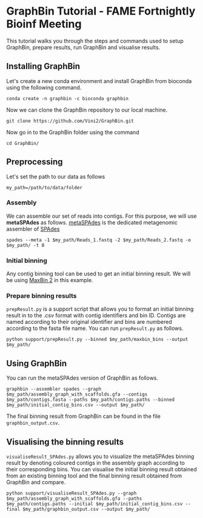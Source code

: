 # GraphBin Tutorial - FAME Fortnightly Bioinf Meeting

This tutorial walks you through the steps and commands used to setup GraphBin, prepare results, run GraphBin and visualise results.

## Installing GraphBin

Let's create a new conda environment and install GraphBin from bioconda using the following command.
```
conda create -n graphbin -c bioconda graphbin
```

Now we can clone the GraphBin repository to our local machine.

```
git clone https://github.com/Vini2/GraphBin.git
```

Now go in to the GraphBin folder using the command

```
cd GraphBin/
```

## Preprocessing

Let's set the path to our data as follows
```
my_path=/path/to/data/folder
```

### Assembly

We can assemble our set of reads into contigs. For this purpose, we will use **metaSPAdes** as follows. [metaSPAdes](https://genome.cshlp.org/content/27/5/824) is the dedicated metagenomic assembler of [SPAdes](http://cab.spbu.ru/software/spades/)
```
spades --meta -1 $my_path/Reads_1.fastq -2 $my_path/Reads_2.fastq -o $my_path/ -t 8
```

### Initial binning

Any contig binning tool can be used to get an initial binning result. We will be using [MaxBin 2](https://sourceforge.net/projects/maxbin2/) in this example.


### Prepare binning results

`prepResult.py` is a support script that allows you to format an initial binning result in to the .csv format with contig identifiers and bin ID. Contigs are named according to their original identifier and bins are numbered according to the fasta file name. You can run `prepResult.py` as follows.

```
python support/prepResult.py --binned $my_path/maxbin_bins --output $my_path/
```

## Using GraphBin

You can run the metaSPAdes version of GraphBin as follows.
```
graphbin --assembler spades --graph $my_path/assembly_graph_with_scaffolds.gfa --contigs $my_path/contigs.fasta --paths $my_path/contigs.paths --binned $my_path/initial_contig_bins.csv --output $my_path/
```

The final binning result from GraphBin can be found in the file `graphbin_output.csv`.

## Visualising the binning results

`visualiseResult_SPAdes.py` allows you to visualize the metaSPAdes binning result by denoting coloured contigs in the assembly graph according to their corresponding bins. You can visualise the initial binning result obtained from an existing binning tool and the final binning result obtained from GraphBin and compare.

```
python support/visualiseResult_SPAdes.py --graph $my_path/assembly_graph_with_scaffolds.gfa --paths $my_path/contigs.paths --initial $my_path/initial_contig_bins.csv --final $my_path/graphbin_output.csv --output $my_path/
```
